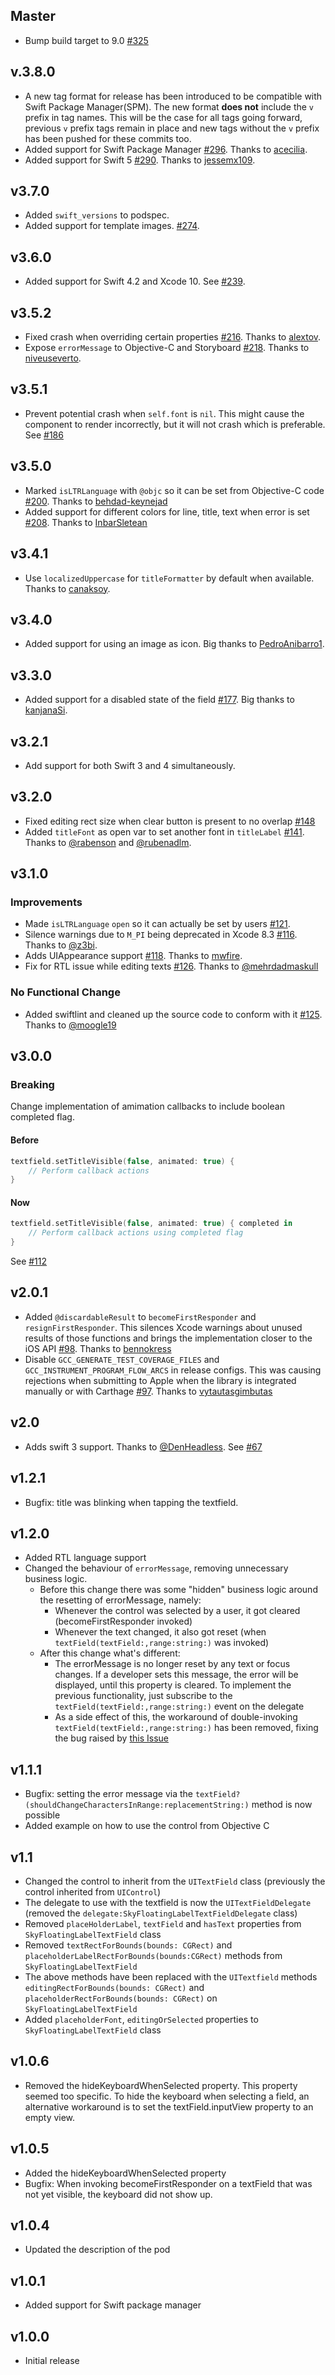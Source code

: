 Master
------

* Bump build target to 9.0 [#325](https://github.com/Skyscanner/SkyFloatingLabelTextField/pull/325)

v.3.8.0
------

* A new tag format for release has been introduced to be compatible with Swift Package Manager(SPM). The new format **does not** include the `v` prefix in tag names. This will be the case for all tags going forward, previous `v` prefix tags remain in place and new tags without the `v` prefix has been pushed for these commits too.
* Added support for Swift Package Manager [#296](https://github.com/Skyscanner/SkyFloatingLabelTextField/pull/296). Thanks to [acecilia](https://github.com/acecilia).
* Added support for Swift 5 [#290](https://github.com/Skyscanner/SkyFloatingLabelTextField/pull/290). Thanks to [jessemx109](https://github.com/jessemx109).

v3.7.0
------

* Added `swift_versions` to podspec.
* Added support for template images. [#274](https://github.com/Skyscanner/SkyFloatingLabelTextField/pull/274).

v3.6.0
------

* Added support for Swift 4.2 and Xcode 10. See [#239](https://github.com/Skyscanner/SkyFloatingLabelTextField/pull/216).

v3.5.2
------

* Fixed crash when overriding certain properties [#216](https://github.com/Skyscanner/SkyFloatingLabelTextField/pull/216). Thanks to [alextov](https://github.com/alextov).
* Expose `errorMessage` to Objective-C and Storyboard [#218](https://github.com/Skyscanner/SkyFloatingLabelTextField/pull/218). Thanks to [niveuseverto](https://github.com/niveuseverto).

v3.5.1
------

* Prevent potential crash when `self.font` is `nil`. This might cause the component to render incorrectly, but it will not crash which is preferable. See [#186](https://github.com/Skyscanner/SkyFloatingLabelTextField/issues/186)

v3.5.0
------

* Marked `isLTRLanguage` with `@objc` so it can be set from Objective-C code [#200](https://github.com/Skyscanner/SkyFloatingLabelTextField/pull/200). Thanks to [behdad-keynejad](https://github.com/behdad-keynejad)
* Added support for different colors for line, title, text when error is set [#208](https://github.com/Skyscanner/SkyFloatingLabelTextField/pull/208). Thanks to [InbarSletean](https://github.com/InbarSletean)

v3.4.1
-------

* Use `localizedUppercase` for `titleFormatter` by default when available. Thanks to [canaksoy](https://github.com/canaksoy).

v3.4.0
------

* Added support for using an image as icon. Big thanks to [PedroAnibarro1](https://github.com/pedroanibarro1).

v3.3.0
------

* Added support for a disabled state of the field [#177](https://github.com/Skyscanner/SkyFloatingLabelTextField/pull/177). Big thanks to [kanjanaSi](https://github.com/kanjanaSi).

v3.2.1
------
* Add support for both Swift 3 and 4 simultaneously.

v3.2.0
------
* Fixed editing rect size when clear button is present to no overlap [#148](https://github.com/Skyscanner/SkyFloatingLabelTextField/pull/148)
* Added `titleFont` as open var to set another font in `titleLabel` [#141](https://github.com/Skyscanner/SkyFloatingLabelTextField/pull/141). Thanks to [@rabenson](https://github.com/rabenson) and [@rubenadlm](https://github.com/rubenadlm).

v3.1.0
------

### Improvements

* Made `isLTRLanguage` `open` so it can actually be set by users [#121](https://github.com/Skyscanner/SkyFloatingLabelTextField/pull/121).
* Silence warnings due to `M_PI` being deprecated in Xcode 8.3 [#116](https://github.com/Skyscanner/SkyFloatingLabelTextField/pull/116). Thanks to [@z3bi](https://github.com/z3bi).
* Adds UIAppearance support [#118](https://github.com/Skyscanner/SkyFloatingLabelTextField/pull/118). Thanks to [mwfire](https://github.com/mwfire).
* Fix for RTL issue while editing texts [#126](https://github.com/Skyscanner/SkyFloatingLabelTextField/pull/126). Thanks to [@mehrdadmaskull](https://github.com/Mehrdadmaskull)

### No Functional Change

* Added swiftlint and cleaned up the source code to conform with it [#125](https://github.com/Skyscanner/SkyFloatingLabelTextField/pull/125). Thanks to [@moogle19](https://github.com/moogle19)

v3.0.0
-----------------

### Breaking

Change implementation of amimation callbacks to include boolean completed flag.

#### Before
```swift
textfield.setTitleVisible(false, animated: true) {
	// Perform callback actions
}
```

#### Now

```swift
textfield.setTitleVisible(false, animated: true) { completed in
	// Perform callback actions using completed flag
}
```

See [#112](https://github.com/Skyscanner/SkyFloatingLabelTextField/pull/112)

v2.0.1
------

* Added `@discardableResult` to `becomeFirstResponder` and `resignFirstResponder`. This silences Xcode warnings about unused results of those functions and brings the implementation closer to the iOS API [#98](https://github.com/Skyscanner/SkyFloatingLabelTextField/pull/98). Thanks to [bennokress](https://github.com/bennokress)
* Disable `GCC_GENERATE_TEST_COVERAGE_FILES` and `GCC_INSTRUMENT_PROGRAM_FLOW_ARCS` in release configs. This was causing rejections when submitting to Apple when the library is integrated manually or with Carthage [#97](https://github.com/Skyscanner/SkyFloatingLabelTextField/pull/97). Thanks to [vytautasgimbutas](https://github.com/vytautasgimbutas)

v2.0
----

+ Adds swift 3 support. Thanks to [@DenHeadless](https://github.com/DenHeadless). See [#67](https://github.com/Skyscanner/SkyFloatingLabelTextField/pull/67)

v1.2.1
-----

* Bugfix: title was blinking when tapping the textfield.

v1.2.0
------

* Added RTL language support
* Changed the behaviour of `errorMessage`, removing unnecessary business logic.
  * Before this change there was some "hidden" business logic around the resetting of errorMessage, namely:
    * Whenever the control was selected by a user, it got cleared (becomeFirstResponder invoked)
    * Whenever the text changed, it also got reset (when `textField(textField:,range:string:)` was invoked)
  * After this change what's different:
    * The errorMessage is no longer reset by any text or focus changes. If a developer sets this message, the error will be displayed, until this property is cleared. To implement the previous functionality, just subscribe to the `textField(textField:,range:string:)` event on the delegate
    * As a side effect of this, the workaround of double-invoking `textField(textField:,range:string:)` has been removed, fixing the bug raised by [this Issue](https://github.com/Skyscanner/SkyFloatingLabelTextField/issues/27)

v1.1.1
----------
* Bugfix: setting the error message via the `textField?(shouldChangeCharactersInRange:replacementString:)` method is now possible
* Added example on how to use the control from Objective C

v1.1
----------
* Changed the control to inherit from the `UITextField` class (previously the control inherited from `UIControl`)
* The delegate to use with the textfield is now the `UITextFieldDelegate` (removed the `delegate:SkyFloatingLabelTextFieldDelegate` class)
* Removed `placeHolderLabel`, `textField` and `hasText` properties from `SkyFloatingLabelTextField` class
* Removed `textRectForBounds(bounds: CGRect)` and `placeholderLabelRectForBounds(bounds:CGRect)` methods from `SkyFloatingLabelTextField`
* The above methods have been replaced with the `UITextfield` methods `editingRectForBounds(bounds: CGRect)` and `placeholderRectForBounds(bounds: CGRect)` on `SkyFloatingLabelTextField`
* Added `placeholderFont`, `editingOrSelected` properties to `SkyFloatingLabelTextField` class

v1.0.6
----------
* Removed the hideKeyboardWhenSelected property. This property seemed too specific. To hide the keyboard when selecting a field, an alternative workaround is to set the textField.inputView property to an empty view.

v1.0.5
----------
* Added the hideKeyboardWhenSelected property
* Bugfix: When invoking becomeFirstResponder on a textField that was not yet visible, the keyboard did not show up.

v1.0.4
----------
* Updated the description of the pod

v1.0.1
----------
* Added support for Swift package manager

v1.0.0
----------
* Initial release
